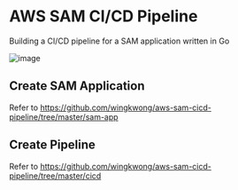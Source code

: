 # AWS SAM CI/CD Pipeline

Building a CI/CD pipeline for a SAM application written in Go

![image](https://user-images.githubusercontent.com/35857179/91870101-36214680-eca9-11ea-9f55-6411bc4e8c6f.png)


## Create SAM Application

Refer to https://github.com/wingkwong/aws-sam-cicd-pipeline/tree/master/sam-app

## Create Pipeline

Refer to https://github.com/wingkwong/aws-sam-cicd-pipeline/tree/master/cicd